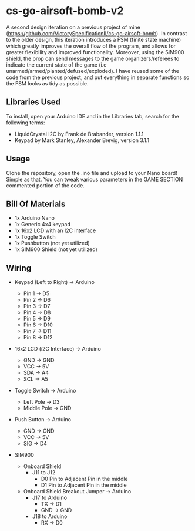 # cs-go-airsoft-bomb-v2

A second design iteration on a previous project of mine (https://github.com/VictorySpecificationII/cs-go-airsoft-bomb). In contrast to the older design, this iteration introduces a FSM (finite state machine) which greatly improves the overall flow of the program, and allows for greater flexibility and improved functionality. Moreover, using the SIM900 shield, the prop can send messages to the game organizers/referees to indicate the current state of the game (i.e unarmed/armed/planted/defused/exploded). I have reused some of the code from the previous project, and put everything in separate functions so the FSM looks as tidy as possible.

## Libraries Used
 
 To install, open your Arduino IDE and in the Libraries tab, search for the following terms:
  - LiquidCrystal I2C by Frank de Brabander, version 1.1.1
  - Keypad by Mark Stanley, Alexander Brevig, version 3.1.1

## Usage

Clone the repository, open the .ino file and upload to your Nano board! Simple as that. You can tweak various parameters in the GAME SECTION commented portion of the code.

## Bill Of Materials

 - 1x Arduino Nano
 - 1x Generic 4x4 keypad
 - 1x 16x2 LCD with an I2C interface
 - 1x Toggle Switch
 - 1x Pushbutton (not yet utilized)
 - 1x SIM900 Shield (not yet utilized)
 
 ## Wiring
  - Keypad (Left to Right) -> Arduino
     - Pin 1 -> D5
     - Pin 2 -> D6
     - Pin 3 -> D7
     - Pin 4 -> D8
     - Pin 5 -> D9
     - Pin 6 -> D10
     - Pin 7 -> D11
     - Pin 8 -> D12
  
  - 16x2 LCD (i2C Interface) -> Arduino
     - GND -> GND
     - VCC -> 5V
     - SDA -> A4
     - SCL -> A5

  - Toggle Switch -> Arduino
     - Left Pole -> D3
     - Middle Pole -> GND
     
  - Push Button -> Arduino
     - GND -> GND
     - VCC -> 5V
     - SIG -> D4
 
  - SIM900
    - Onboard Shield
      - J11 to J12
        - D0 Pin to Adjacent Pin in the middle
        - D1 Pin to Adjacent Pin in the middle
    - Onboard Shield Breakout Jumper -> Arduino
      - J17 to Arduino
        - TX -> D1
        - GND -> GND
      - J18 to Arduino
        - RX -> D0
